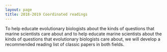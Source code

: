 ```yaml
---
layout: page
title: 2018-2019 Coordinated readings
---
```

   
To help educate evolutionary biologists about the kinds of questions that marine scientists care about and to help educate marine scientists about the kinds of questions that evolutionary biologists care about, we will develop a recommended reading list of classic papers in both fields.
